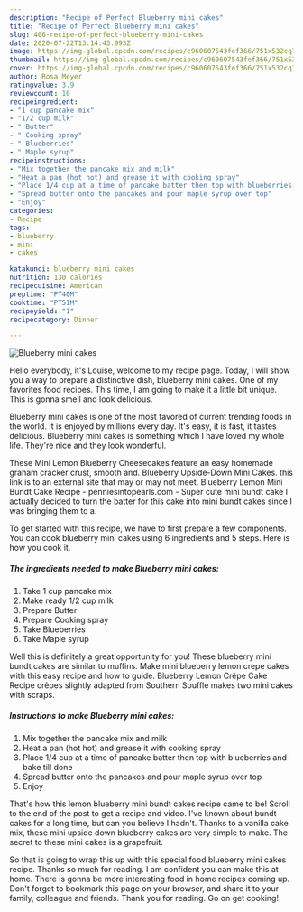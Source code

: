 ```yaml
---
description: "Recipe of Perfect Blueberry mini cakes"
title: "Recipe of Perfect Blueberry mini cakes"
slug: 406-recipe-of-perfect-blueberry-mini-cakes
date: 2020-07-22T13:14:43.993Z
image: https://img-global.cpcdn.com/recipes/c960607543fef366/751x532cq70/blueberry-mini-cakes-recipe-main-photo.jpg
thumbnail: https://img-global.cpcdn.com/recipes/c960607543fef366/751x532cq70/blueberry-mini-cakes-recipe-main-photo.jpg
cover: https://img-global.cpcdn.com/recipes/c960607543fef366/751x532cq70/blueberry-mini-cakes-recipe-main-photo.jpg
author: Rosa Meyer
ratingvalue: 3.9
reviewcount: 10
recipeingredient:
- "1 cup pancake mix"
- "1/2 cup milk"
- " Butter"
- " Cooking spray"
- " Blueberries"
- " Maple syrup"
recipeinstructions:
- "Mix together the pancake mix and milk"
- "Heat a pan (hot hot) and grease it with cooking spray"
- "Place 1/4 cup at a time of pancake batter then top with blueberries and bake till done"
- "Spread butter onto the pancakes and pour maple syrup over top"
- "Enjoy"
categories:
- Recipe
tags:
- blueberry
- mini
- cakes

katakunci: blueberry mini cakes 
nutrition: 130 calories
recipecuisine: American
preptime: "PT40M"
cooktime: "PT51M"
recipeyield: "1"
recipecategory: Dinner

---
```



![Blueberry mini cakes](https://img-global.cpcdn.com/recipes/c960607543fef366/751x532cq70/blueberry-mini-cakes-recipe-main-photo.jpg)

Hello everybody, it's Louise, welcome to my recipe page. Today, I will show you a way to prepare a distinctive dish, blueberry mini cakes. One of my favorites food recipes. This time, I am going to make it a little bit unique. This is gonna smell and look delicious.

Blueberry mini cakes is one of the most favored of current trending foods in the world. It is enjoyed by millions every day. It's easy, it is fast, it tastes delicious. Blueberry mini cakes is something which I have loved my whole life. They're nice and they look wonderful.

These Mini Lemon Blueberry Cheesecakes feature an easy homemade graham cracker crust, smooth and. Blueberry Upside-Down Mini Cakes. this link is to an external site that may or may not meet. Blueberry Lemon Mini Bundt Cake Recipe - penniesintopearls.com - Super cute mini bundt cake I actually decided to turn the batter for this cake into mini bundt cakes since I was bringing them to a.


To get started with this recipe, we have to first prepare a few components. You can cook blueberry mini cakes using 6 ingredients and 5 steps. Here is how you cook it.

<!--inarticleads1-->

##### The ingredients needed to make Blueberry mini cakes:

1. Take 1 cup pancake mix
1. Make ready 1/2 cup milk
1. Prepare  Butter
1. Prepare  Cooking spray
1. Take  Blueberries
1. Take  Maple syrup


Well this is definitely a great opportunity for you! These blueberry mini bundt cakes are similar to muffins. Make mini blueberry lemon crepe cakes with this easy recipe and how to guide. Blueberry Lemon Crêpe Cake Recipe crêpes slightly adapted from Southern Souffle makes two mini cakes with scraps. 

<!--inarticleads2-->

##### Instructions to make Blueberry mini cakes:

1. Mix together the pancake mix and milk
1. Heat a pan (hot hot) and grease it with cooking spray
1. Place 1/4 cup at a time of pancake batter then top with blueberries and bake till done
1. Spread butter onto the pancakes and pour maple syrup over top
1. Enjoy


That&#39;s how this lemon blueberry mini bundt cakes recipe came to be! Scroll to the end of the post to get a recipe and video. I&#39;ve known about bundt cakes for a long time, but can you believe I hadn&#39;t. Thanks to a vanilla cake mix, these mini upside down blueberry cakes are very simple to make. The secret to these mini cakes is a grapefruit. 

So that is going to wrap this up with this special food blueberry mini cakes recipe. Thanks so much for reading. I am confident you can make this at home. There is gonna be more interesting food in home recipes coming up. Don't forget to bookmark this page on your browser, and share it to your family, colleague and friends. Thank you for reading. Go on get cooking!
